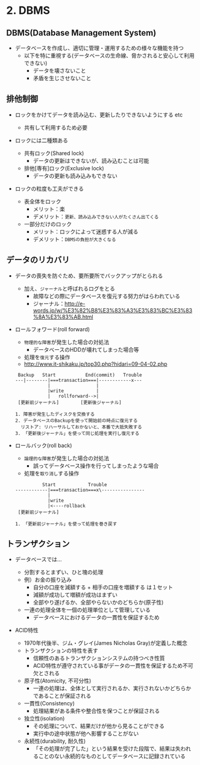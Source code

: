 # 2. DBMS

## DBMS(Database Management System)

* データベースを作成し、適切に管理・運用するための様々な機能を持つ
  * 以下を特に重視する(データベースの生命線、脅かされると安心して利用できない)
    * データを壊さないこと
    * 矛盾を生じさせないこと

## 排他制御

* ロックをかけてデータを読み込む、更新したりできないようにする etc
  * 共有して利用するため必要

* ロックには二種類ある
  * 共有ロック(Shared lock)
    * データの更新はできないが、読み込むことは可能
  * 排他[専有]ロック(Exclusive lock)
    * データの更新も読み込みもできない

* ロックの粒度も工夫ができる
  * 表全体をロック
    * メリット：楽
    * デメリット：`更新、読み込みできない人がたくさん出てくる`
  * 一部分だけのロック
    * メリット：ロックによって迷惑する人が減る
    * デメリット：`DBMSの負担が大きくなる`

## データのリカバリ

* データの喪失を防ぐため、要所要所でバックアップがとられる
  * 加え、`ジャーナル`と呼ばれるログをとる
    * 故障などの際にデータベースを復元する努力がはらわれている
    * ジャーナル：<http://e-words.jp/w/%E3%82%B8%E3%83%A3%E3%83%BC%E3%83%8A%E3%83%AB.html>

* ロールフォワード(roll forward)
  * `物理的な障害`が発生した場合の対処法
    * データベースのHDDが壊れてしまった場合等
  * 処理を`復元`する操作
  * <http://www.it-shikaku.jp/top30.php?hidari=09-04-02.php>

  ``` roll forward
   Backup   Start           End(commit)   Trouble
  ---|--------|===transaction===|------------x---
              |                 |
              |write            |
              |   rollforward-->|
   [更新前ジャーナル]        [更新後ジャーナル] 

  1. 障害が発生したディスクを交換する
  2. データベースのBackupを使って開始前の時点に復元する
    リストア: リハーサルしておかないと、本番で大抵失敗する
  3. 「更新後ジャーナル」を使って同じ処理を実行し復元する
  ```

* ロールバック(roll back)
  * `論理的な障害`が発生した場合の対処法
    * 誤ってデータベース操作を行ってしまったような場合
  * 処理を`取り消し`する操作

  ``` roll back
            Start            Trouble
  ------------|===transaction===x\----------------
              |
              |write
              |<----rollback
   [更新前ジャーナル]

  1. 「更新前ジャーナル」を使って処理を巻き戻す
  ```

## トランザクション

* データベースでは...
  * 分割するとまずい、ひと塊の処理
  * 例）お金の振り込み
    * 自分の口座を減額する + 相手の口座を増額する は１セット
    * 減額が成功して増額が成功はまずい
    * 全部やり遂げるか、全部やらないかのどちらか(原子性)
  * 一連の処理全体を一個の処理単位として管理している
    * データベースにおけるデータの一貫性を保証するため

* ACID特性
  * 1970年代後半、ジム・グレイ(James Nicholas Gray)が定義した概念
  * トランザクションの特性を表す
    * 信頼性のあるトランザクションシステムの持つべき性質
    * ACID特性が遵守されている事がデータの一貫性を保証するため不可欠とされる
  * 原子性(Atomicity, 不可分性)
    * 一連の処理は、全体として実行されるか、実行されないかどちらかであることが保証される
  * 一貫性(Consistency)
    * 処理結果がある条件や整合性を保つことが保証される
  * 独立性(isolation)
    * その処理について、結果だけが他から見ることができる
    * 実行中の途中状態が他へ影響することがない
  * 永続性(durability, 耐久性)
    * 「その処理が完了した」という結果を受けた段階で、結果は失われることのない永続的なものとしてデータベースに記録されている